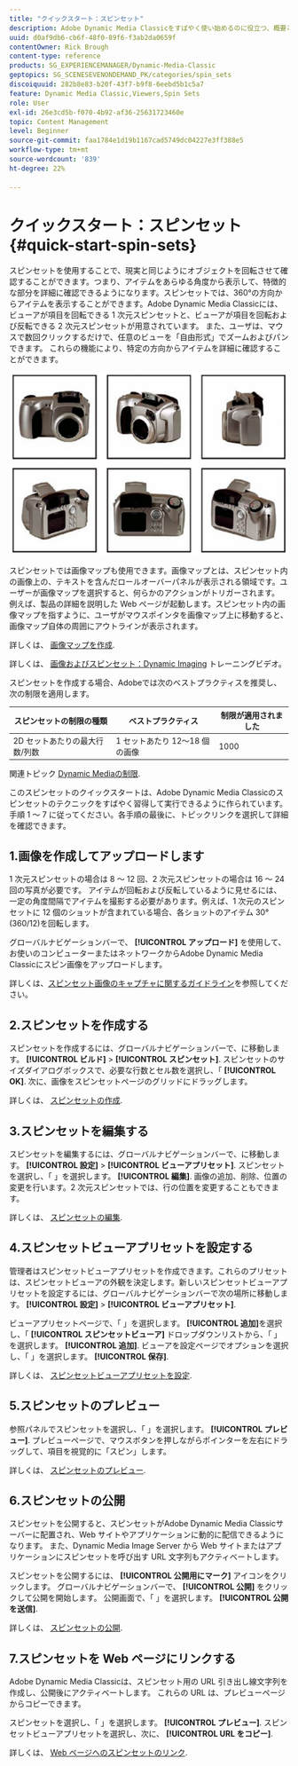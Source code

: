 ```yaml
---
title: "クイックスタート：スピンセット"
description: Adobe Dynamic Media Classicをすばやく使い始めるのに役立つ、概要とスピンセットのクイックスタートです。
uuid: d0af9db6-cb6f-48f0-89f6-f3ab2da0659f
contentOwner: Rick Brough
content-type: reference
products: SG_EXPERIENCEMANAGER/Dynamic-Media-Classic
geptopics: SG_SCENESEVENONDEMAND_PK/categories/spin_sets
discoiquuid: 282b8e83-b20f-43f7-b9f8-6eebd5b1c5a7
feature: Dynamic Media Classic,Viewers,Spin Sets
role: User
exl-id: 26e3cd5b-f070-4b92-af36-25631723460e
topic: Content Management
level: Beginner
source-git-commit: faa1784e1d19b1167cad5749dc04227e3ff388e5
workflow-type: tm+mt
source-wordcount: '839'
ht-degree: 22%

---
```


# クイックスタート：スピンセット{#quick-start-spin-sets}

スピンセットを使用することで、現実と同じようにオブジェクトを回転させて確認することができます。つまり、アイテムをあらゆる角度から表示して、特徴的な部分を詳細に確認できるようになります。スピンセットでは、360°の方向からアイテムを表示することができます。Adobe Dynamic Media Classicには、ビューアが項目を回転できる 1 次元スピンセットと、ビューアが項目を回転および反転できる 2 次元スピンセットが用意されています。 また、ユーザは、マウスで数回クリックするだけで、任意のビューを「自由形式」でズームおよびパンできます。 これらの機能により、特定の方向からアイテムを詳細に確認することができます。

![スピンセット用の画像.](/help/using/assets/spin_set.png)

スピンセットでは画像マップも使用できます。画像マップとは、スピンセット内の画像上の、テキストを含んだロールオーバーパネルが表示される領域です。ユーザーが画像マップを選択すると、何らかのアクションがトリガーされます。 例えば、製品の詳細を説明した Web ページが起動します。スピンセット内の画像マップを指すように、ユーザがマウスポインタを画像マップ上に移動すると、画像マップ自体の周囲にアウトラインが表示されます。

詳しくは、 [画像マップを作成](creating-image-maps.md).

詳しくは、 [画像およびスピンセット：Dynamic Imaging](https://s7d5.scene7.com/s7viewers/html5/VideoViewer.html?videoserverurl=https://s7d5.scene7.com/is/content/&amp;emailurl=https://s7d5.scene7.com/s7/emailFriend&amp;serverUrl=https://s7d5.scene7.com/is/image/&amp;config=Scene7SharedAssets/Universal_HTML5_Video&amp;contenturl=https://s7d5.scene7.com/skins/&amp;asset=S7tutorials/556_Image%20&amp;%20Spin%20Sets_converted%20renamed_Dynamic%20Imaging-AVS) トレーニングビデオ。

スピンセットを作成する場合、Adobeでは次のベストプラクティスを推奨し、次の制限を適用します。

| スピンセットの制限の種類 | ベストプラクティス | 制限が適用されました |
| --- | --- | --- |
| 2D セットあたりの最大行数/列数 | 1 セットあたり 12～18 個の画像 | 1000 |

関連トピック [Dynamic Mediaの制限](/help/using/limitations.md).

このスピンセットのクイックスタートは、Adobe Dynamic Media Classicのスピンセットのテクニックをすばやく習得して実行できるように作られています。 手順 1 ～ 7 に従ってください。各手順の最後に、トピックリンクを選択して詳細を確認できます。

## 1.画像を作成してアップロードします

1 次元スピンセットの場合は 8 ～ 12 回、2 次元スピンセットの場合は 16 ～ 24 回の写真が必要です。 アイテムが回転および反転しているように見せるには、一定の角度間隔でアイテムを撮影する必要があります。例えば、1 次元のスピンセットに 12 個のショットが含まれている場合、各ショットのアイテム 30° (360/12)を回転します。

グローバルナビゲーションバーで、 **[!UICONTROL アップロード]** を使用して、お使いのコンピューターまたはネットワークからAdobe Dynamic Media Classicにスピン画像をアップロードします。

詳しくは、[スピンセット画像のキャプチャに関するガイドライン](creating-spin-set.md#guidelines-for-shooting-spin-set-images)を参照してください。

## 2.スピンセットを作成する

スピンセットを作成するには、グローバルナビゲーションバーで、に移動します。 **[!UICONTROL ビルド]** > **[!UICONTROL スピンセット]**. スピンセットのサイズダイアログボックスで、必要な行数とセル数を選択し、「 **[!UICONTROL OK]**. 次に、画像をスピンセットページのグリッドにドラッグします。

詳しくは、 [スピンセットの作成](creating-spin-set.md#creating-a-spin-set).

## 3.スピンセットを編集する

スピンセットを編集するには、グローバルナビゲーションバーで、に移動します。 **[!UICONTROL 設定]** > **[!UICONTROL ビューアプリセット]**. スピンセットを選択し、「 」を選択します。 **[!UICONTROL 編集]**. 画像の追加、削除、位置の変更を行います。2 次元スピンセットでは、行の位置を変更することもできます。

詳しくは、 [スピンセットの編集](creating-spin-set.md#editing-a-spin-set).

## 4.スピンセットビューアプリセットを設定する

管理者はスピンセットビューアプリセットを作成できます。これらのプリセットは、スピンセットビューアの外観を決定します。新しいスピンセットビューアプリセットを設定するには、グローバルナビゲーションバーで次の場所に移動します。 **[!UICONTROL 設定]** > **[!UICONTROL ビューアプリセット]**.

ビューアプリセットページで、「 」を選択します。 **[!UICONTROL 追加]**&#x200B;を選択し、「 **[!UICONTROL スピンセットビューア]** ドロップダウンリストから、「 」を選択します。 **[!UICONTROL 追加]**. ビューアを設定ページでオプションを選択し、「 」を選択します。 **[!UICONTROL 保存]**.

詳しくは、 [スピンセットビューアプリセットを設定](setting-spin-set-viewer-presets.md#setting-up-spin-set-viewer-presets).

## 5.スピンセットのプレビュー

参照パネルでスピンセットを選択し、「 」を選択します。 **[!UICONTROL プレビュー]**. プレビューページで、マウスボタンを押しながらポインターを左右にドラッグして、項目を視覚的に「スピン」します。

詳しくは、 [スピンセットのプレビュー](previewing-spin-set.md#previewing-a-spin-set).

## 6.スピンセットの公開

スピンセットを公開すると、スピンセットがAdobe Dynamic Media Classicサーバーに配置され、Web サイトやアプリケーションに動的に配信できるようになります。 また、Dynamic Media Image Server から Web サイトまたはアプリケーションにスピンセットを呼び出す URL 文字列もアクティベートします。

スピンセットを公開するには、 **[!UICONTROL 公開用にマーク]** アイコンをクリックします。 グローバルナビゲーションバーで、 **[!UICONTROL 公開]** をクリックして公開を開始します。 公開画面で、「 」を選択します。 **[!UICONTROL 公開を送信]**.

詳しくは、 [スピンセットの公開](publishing-spin-set.md#publishing-a-spin-set).

## 7.スピンセットを Web ページにリンクする

Adobe Dynamic Media Classicは、スピンセット用の URL 引き出し線文字列を作成し、公開後にアクティベートします。 これらの URL は、プレビューページからコピーできます。

スピンセットを選択し、「 」を選択します。 **[!UICONTROL プレビュー]**. スピンセットビューアプリセットを選択し、次に、 **[!UICONTROL URL をコピー]**.

詳しくは、 [Web ページへのスピンセットのリンク](linking-spin-set-web-page.md#linking-a-spin-set-to-a-web-page).

